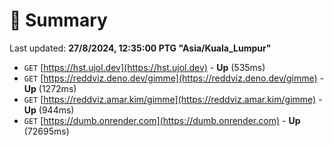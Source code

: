 # 📖 Summary
Last updated: **27/8/2024, 12:35:00 PTG "Asia/Kuala_Lumpur"**

- `GET` [https://hst.ujol.dev](https://hst.ujol.dev) - **Up** (535ms)
- `GET` [https://reddviz.deno.dev/gimme](https://reddviz.deno.dev/gimme) - **Up** (1272ms)
- `GET` [https://reddviz.amar.kim/gimme](https://reddviz.amar.kim/gimme) - **Up** (944ms)
- `GET` [https://dumb.onrender.com](https://dumb.onrender.com) - **Up** (72695ms)
